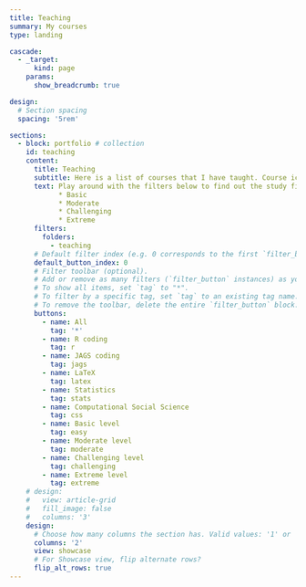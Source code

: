 ```yaml
---
title: Teaching
summary: My courses
type: landing

cascade:
  - _target:
      kind: page
    params:
      show_breadcrumb: true

design:
  # Section spacing
  spacing: '5rem'

sections:
  - block: portfolio # collection
    id: teaching
    content:
      title: Teaching
      subtitle: Here is a list of courses that I have taught. Course icons were created using Birdtrack Notation via ChatGPT-4.1.
      text: Play around with the filters below to find out the study fields and technical skills covered among courses. The difficulty levels are
            * Basic
            * Moderate
            * Challenging
            * Extreme
      filters:
        folders:
          - teaching
      # Default filter index (e.g. 0 corresponds to the first `filter_button` instance below).
      default_button_index: 0
      # Filter toolbar (optional).
      # Add or remove as many filters (`filter_button` instances) as you like.
      # To show all items, set `tag` to "*".
      # To filter by a specific tag, set `tag` to an existing tag name.
      # To remove the toolbar, delete the entire `filter_button` block.
      buttons:
        - name: All
          tag: '*'
        - name: R coding
          tag: r
        - name: JAGS coding
          tag: jags
        - name: LaTeX
          tag: latex
        - name: Statistics
          tag: stats
        - name: Computational Social Science
          tag: css
        - name: Basic level
          tag: easy
        - name: Moderate level
          tag: moderate
        - name: Challenging level
          tag: challenging
        - name: Extreme level
          tag: extreme
    # design:
    #   view: article-grid
    #   fill_image: false
    #   columns: '3'
    design:
      # Choose how many columns the section has. Valid values: '1' or '2'.
      columns: '2'
      view: showcase
      # For Showcase view, flip alternate rows?
      flip_alt_rows: true
---
```


